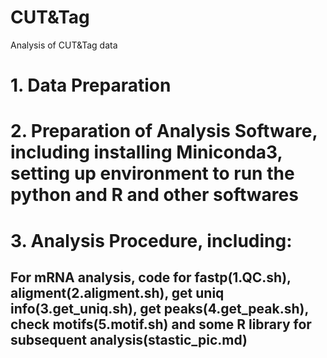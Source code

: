 # CUT&Tag

Analysis of CUT&Tag data
# 1. Data Preparation
# 2. Preparation of Analysis Software, including installing Miniconda3, setting up environment to run the python and R and other softwares
# 3. Analysis Procedure, including:
## For mRNA analysis, code for fastp(1.QC.sh), aligment(2.aligment.sh), get uniq info(3.get_uniq.sh), get peaks(4.get_peak.sh), check motifs(5.motif.sh) and some R library for subsequent analysis(stastic_pic.md) 